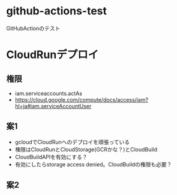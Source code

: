 # github-actions-test
GitHubActionのテスト

# CloudRunデプロイ

## 権限

- iam.serviceaccounts.actAs
- https://cloud.google.com/compute/docs/access/iam?hl=ja#iam.serviceAccountUser

## 案1

- gcloudでCloudRunへのデプロイを頑張っている
- 権限はCloudRunとCloudStorage(GCRかな？)とCloudBuild
- CloudBuildAPIを有効にする？
- 有効にしたらstorage access denied。CloudBuildの権限も必要？ 

## 案2

